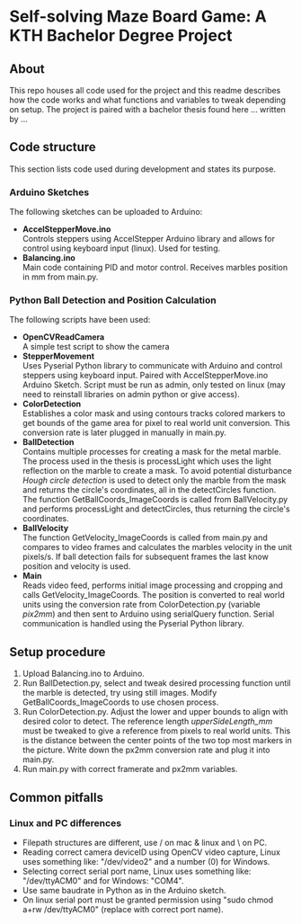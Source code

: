 # Self-solving Maze Board Game: A KTH Bachelor Degree Project

## About
This repo houses all code used for the project and this readme describes how the code works and what functions and variables to tweak depending on setup.
The project is paired with a bachelor thesis found here ... written by ...

## Code structure
This section lists code used during development and states its purpose.
### Arduino Sketches
The following sketches can be uploaded to Arduino:
* **AccelStepperMove.ino**  
Controls steppers using AccelStepper Arduino library and allows for control using keyboard input (linux). Used for testing.
* **Balancing.ino**  
Main code containing PID and motor control. Receives marbles position in mm
from main.py.

### Python Ball Detection and Position Calculation
The following scripts have been used:
* **OpenCVReadCamera**  
A simple test script to show the camera
*  **StepperMovement**  
Uses Pyserial Python library to communicate with Arduino and control steppers using keyboard input. Paired with AccelStepperMove.ino Arduino Sketch.
Script must be run as admin, only tested on linux (may need to reinstall libraries on admin python or give access).
* **ColorDetection**  
Establishes a color mask and using contours tracks colored markers to get bounds of the game area for pixel to real world unit conversion.
This conversion rate is later plugged in manually in main.py.
* **BallDetection**  
Contains multiple processes for creating a mask for the metal marble. The process used in the thesis is processLight which uses
the light reflection on the marble to create a mask. To avoid potential disturbance *Hough circle detection* is used to detect only
the marble from the mask and returns the circle's coordinates, all in the detectCircles function. The function GetBallCoords_ImageCoords is called
from BallVelocity.py and performs processLight and detectCircles, thus returning the circle's coordinates.
* **BallVelocity**  
The function GetVelocity_ImageCoords is called from main.py and compares to video frames and calculates the 
marbles velocity in the unit pixels/s. If ball detection fails for subsequent frames the last know position and
velocity is used.
*  **Main**  
Reads video feed, performs initial image processing and cropping and calls GetVelocity_ImageCoords.
The position is converted to real world units using the conversion rate from ColorDetection.py (variable *pix2mm*) and then sent to Arduino
using serialQuery function. Serial communication is handled using the Pyserial Python library.

## Setup procedure
1. Upload Balancing.ino to Arduino.
2. Run BallDetection.py, select and tweak desired processing function until the marble is detected, try using still images. Modify GetBallCoords_ImageCoords to use chosen process.
3. Run ColorDetection.py. Adjust the lower and upper bounds to align with desired color to detect. The reference length *upperSideLength_mm* must be tweaked to give a reference from pixels to real world units.
This is the distance between the center points of the two top most markers in the picture. Write down the px2mm conversion rate and plug it into main.py.
4. Run main.py with correct framerate and px2mm variables.

## Common pitfalls
### Linux and PC differences
* Filepath structures are different, use / on mac & linux and \ on PC.
* Reading correct camera deviceID using OpenCV video capture, Linux uses something like: "/dev/video2" and a number (0) for Windows.
* Selecting correct serial port name, Linux uses something like: "/dev/ttyACM0" and for Windows: "COM4".
* Use same baudrate in Python as in the Arduino sketch.
* On linux serial port must be granted permission using "sudo chmod a+rw /dev/ttyACM0" (replace with correct port name).